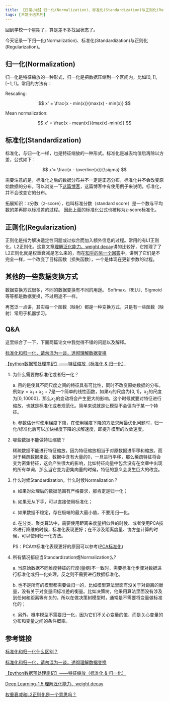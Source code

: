 ```yaml
---
title: 【日常小结】归一化(Normalization)、标准化(Standardization)与正则化(Regularization)
tags: [日常小结系列]
---
```


回到学校一个星期了，算是差不多找回状态了。

今天记录一下归一化(Normalization)、标准化(Standardization)与正则化(Regularization)。

<!--more-->

## 归一化(Normalization)

归一化是特征缩放的一种形式，归一化是把数据压缩到一个区间内，比如$[0,1], [-1, 1]$。常用的方法有：

Rescaling:

$$
x' = \frac{x - min(x)}{max(x) - min(x)}
$$

Mean normalization:

$$
x' = \frac{x - mean(x)}{max(x)-min(x)}
$$

## 标准化(Standardization)

标准化，与归一化一样，也是特征缩放的一种形式。标准化是减去均值后再除以方差，公式如下：

$$
x'= \frac{x - \overline{x}}{\sigma}
$$

需要注意的是，标准化之后的数据分布并不一定是正态分布，标准化并不会改变原始数据的分布。可以浏览一下[这篇博客](https://blog.csdn.net/weixin_36604953/article/details/102652160)，这篇博客中有使用例子来说明，标准化，并不会改变它的分布。

拓展知识：z分数（z-score），也叫标准分数（standard score）是一个数与平均数的差再除以标准差的过程。
因此上面的标准化公式也被称为z-score标准化。

## 正则化(Regularization)

正则化是指为解决适定性问题或过拟合而加入额外信息的过程。常用的有L1正则化，L2正则化。这篇文章[理解泛化能力、weight decay](http://blog.sina.com.cn/s/blog_a89e19440102x1el.html)讲的比较好，它推理了了L2正则化就是权重衰减是怎么来的，而在[知乎的另一个回答](https://www.zhihu.com/question/268068952)中，讲到了它们是不完全一样，一个改变了目标函数（损失函数），一个是体现在更新参数的过程。

## 其他的一些数据变换方式

数据变换方式很多，不同的数据变换有不同的用途。
Softmax、RELU、Sigmoid等等都是数据变换，不过用途不一样。

再宽泛一点讲，其实每一个函数（映射）都是一种变换方式，只是有一些函数（映射）常用于机器学习。

## Q&A

这里综合了一下，下面两篇论文中我觉得不错的问题以及解释。

[标准化和归一化，请勿混为一谈，透彻理解数据变换](https://blog.csdn.net/weixin_36604953/article/details/102652160)

[【python数据预处理笔记】——特征缩放（标准化 & 归一化）](https://blog.csdn.net/huanyingzhizai/article/details/92772793?utm_medium=distribute.pc_relevant.none-task-blog-BlogCommendFromMachineLearnPai2-3.edu_weight&depth_1-utm_source=distribute.pc_relevant.none-task-blog-BlogCommendFromMachineLearnPai2-3.edu_weight)

1. 为什么需要做标准化或者归一化？

    a. 目的是使其不同尺度之间的特征具有可比性，同时不改变原始数据的分布。例如$y=x_1+x_2+7$是一个简单的线性函数，如果$x_1$的尺度为$[0,1]$，$x_2$的尺度为$[0,10000]$，那么$x_2$的变动将会产生更大的影响。这个时候就要对特征进行缩放，也就是标准化或者规范化。简单来说就是让模型不会偏向于某一个特征。

    b. 参数估计时使用梯度下降，在使用梯度下降的方法求解最优化问题时，归一化/标准化后可以加快梯度下降的求解速度，即提升模型的收敛速度。

2. 哪些数据不能做特征缩放？

    稀疏数据不能进行特征缩放，因为特征缩放相当于对原数据进平移和缩放。而对于稀疏数据来说，数据中含有大量的0，一旦进行平移，那么稀疏特征将会变为密集特征，这会产生很大的影响，比如特征向量中包含没有在文章中出现的所有单词，那么当它变为密集向量的时候，特征的意义会发生巨大的改变。

3. 什么时候Standardization，什么时候Normalization？

    a. 如果对处理后的数据范围有严格要求，那肯定是归一化；

    b. 如果无从下手，可以直接使用标准化；

    c. 如果数据不稳定，存在极端的最大最小值，不要用归一化。

    d. 在分类、聚类算法中，需要使用距离来度量相似性的时候、或者使用PCA技术进行降维的时候，标准化表现更好；在不涉及距离度量、协方差计算的时候，可以使用归一化方法。

    PS：PCA中标准化表现更好的原因可以参考([PCA标准化](https://blog.csdn.net/young951023/article/details/78389445))

4. 所有情况都应当Standardization或Normalization么?

    a. 当原始数据不同维度特征的尺度(量纲)不一致时，需要标准化步骤对数据进行标准化或归一化处理，反之则不需要进行数据标准化。

    b. 也不是所有的模型都需要做归一的，比如模型算法里面有没关于对距离的衡量，没有关于对变量间标准差的衡量。比如决策树，他采用算法里面没有涉及到任何和距离等有关的，所以在做决策树模型时，通常是不需要将变量做标准化的；

    c. 另外，概率模型不需要归一化，因为它们不关心变量的值，而是关心变量的分布和变量之间的条件概率。

## 参考链接

[标准化和归一化什么区别？](https://www.zhihu.com/question/20467170)

[标准化和归一化，请勿混为一谈，透彻理解数据变换](https://blog.csdn.net/weixin_36604953/article/details/102652160)

[【python数据预处理笔记】——特征缩放（标准化 & 归一化）](https://blog.csdn.net/huanyingzhizai/article/details/92772793?utm_medium=distribute.pc_relevant.none-task-blog-BlogCommendFromMachineLearnPai2-3.edu_weight&depth_1-utm_source=distribute.pc_relevant.none-task-blog-BlogCommendFromMachineLearnPai2-3.edu_weight)

[Deep Learning-1.5 理解泛化能力、weight decay](http://blog.sina.com.cn/s/blog_a89e19440102x1el.html)

[权重衰减和L2正则化是一个意思吗？](https://www.zhihu.com/question/268068952)
